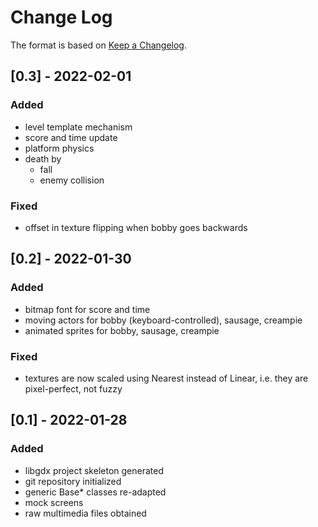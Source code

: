 
# Change Log
The format is based on [Keep a Changelog](http://keepachangelog.com/).


## [0.3] - 2022-02-01

### Added
- level template mechanism
- score and time update
- platform physics
- death by
    - fall
    - enemy collision


### Fixed
- offset in texture flipping when bobby goes backwards



## [0.2] - 2022-01-30

### Added
- bitmap font for score and time
- moving actors for bobby (keyboard-controlled), sausage, creampie
- animated sprites for bobby, sausage, creampie

### Fixed
- textures are now scaled using Nearest instead of Linear, 
i.e. they are pixel-perfect, not fuzzy

## [0.1] - 2022-01-28

### Added
- libgdx project skeleton generated
- git repository initialized
- generic Base* classes re-adapted
- mock screens
- raw multimedia files obtained 
